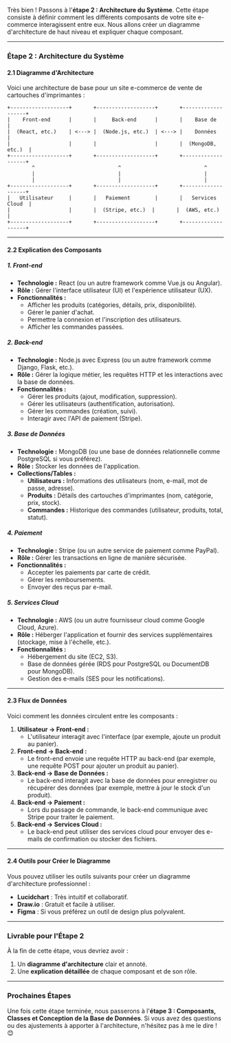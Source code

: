 Très bien ! Passons à l'**étape 2 : Architecture du Système**. Cette étape consiste à définir comment les différents composants de votre site e-commerce interagissent entre eux. Nous allons créer un diagramme d'architecture de haut niveau et expliquer chaque composant.

---

### **Étape 2 : Architecture du Système**

#### **2.1 Diagramme d'Architecture**
Voici une architecture de base pour un site e-commerce de vente de cartouches d'imprimantes :

```
+-------------------+       +-------------------+       +-------------------+
|    Front-end      |       |     Back-end      |       |    Base de        |
|  (React, etc.)    | <---> |  (Node.js, etc.)  | <---> |    Données        |
|                   |       |                   |       |  (MongoDB, etc.)  |
+-------------------+       +-------------------+       +-------------------+
        ^                           ^                           ^
        |                           |                           |
        |                           |                           |
+-------------------+       +-------------------+       +-------------------+
|   Utilisateur     |       |   Paiement        |       |   Services Cloud  |
|                   |       |  (Stripe, etc.)  |       |  (AWS, etc.)      |
+-------------------+       +-------------------+       +-------------------+
```

---

#### **2.2 Explication des Composants**

##### **1. Front-end**
- **Technologie :** React (ou un autre framework comme Vue.js ou Angular).
- **Rôle :** Gérer l'interface utilisateur (UI) et l'expérience utilisateur (UX).
- **Fonctionnalités :**
  - Afficher les produits (catégories, détails, prix, disponibilité).
  - Gérer le panier d'achat.
  - Permettre la connexion et l'inscription des utilisateurs.
  - Afficher les commandes passées.

##### **2. Back-end**
- **Technologie :** Node.js avec Express (ou un autre framework comme Django, Flask, etc.).
- **Rôle :** Gérer la logique métier, les requêtes HTTP et les interactions avec la base de données.
- **Fonctionnalités :**
  - Gérer les produits (ajout, modification, suppression).
  - Gérer les utilisateurs (authentification, autorisation).
  - Gérer les commandes (création, suivi).
  - Interagir avec l'API de paiement (Stripe).

##### **3. Base de Données**
- **Technologie :** MongoDB (ou une base de données relationnelle comme PostgreSQL si vous préférez).
- **Rôle :** Stocker les données de l'application.
- **Collections/Tables :**
  - **Utilisateurs :** Informations des utilisateurs (nom, e-mail, mot de passe, adresse).
  - **Produits :** Détails des cartouches d'imprimantes (nom, catégorie, prix, stock).
  - **Commandes :** Historique des commandes (utilisateur, produits, total, statut).

##### **4. Paiement**
- **Technologie :** Stripe (ou un autre service de paiement comme PayPal).
- **Rôle :** Gérer les transactions en ligne de manière sécurisée.
- **Fonctionnalités :**
  - Accepter les paiements par carte de crédit.
  - Gérer les remboursements.
  - Envoyer des reçus par e-mail.

##### **5. Services Cloud**
- **Technologie :** AWS (ou un autre fournisseur cloud comme Google Cloud, Azure).
- **Rôle :** Héberger l'application et fournir des services supplémentaires (stockage, mise à l'échelle, etc.).
- **Fonctionnalités :**
  - Hébergement du site (EC2, S3).
  - Base de données gérée (RDS pour PostgreSQL ou DocumentDB pour MongoDB).
  - Gestion des e-mails (SES pour les notifications).

---

#### **2.3 Flux de Données**
Voici comment les données circulent entre les composants :

1. **Utilisateur -> Front-end :**
   - L'utilisateur interagit avec l'interface (par exemple, ajoute un produit au panier).
2. **Front-end -> Back-end :**
   - Le front-end envoie une requête HTTP au back-end (par exemple, une requête POST pour ajouter un produit au panier).
3. **Back-end -> Base de Données :**
   - Le back-end interagit avec la base de données pour enregistrer ou récupérer des données (par exemple, mettre à jour le stock d'un produit).
4. **Back-end -> Paiement :**
   - Lors du passage de commande, le back-end communique avec Stripe pour traiter le paiement.
5. **Back-end -> Services Cloud :**
   - Le back-end peut utiliser des services cloud pour envoyer des e-mails de confirmation ou stocker des fichiers.

---

#### **2.4 Outils pour Créer le Diagramme**
Vous pouvez utiliser les outils suivants pour créer un diagramme d'architecture professionnel :
- **Lucidchart** : Très intuitif et collaboratif.
- **Draw.io** : Gratuit et facile à utiliser.
- **Figma** : Si vous préférez un outil de design plus polyvalent.

---

### **Livrable pour l'Étape 2**
À la fin de cette étape, vous devriez avoir :
1. Un **diagramme d'architecture** clair et annoté.
2. Une **explication détaillée** de chaque composant et de son rôle.

---

### **Prochaines Étapes**
Une fois cette étape terminée, nous passerons à l'**étape 3 : Composants, Classes et Conception de la Base de Données**. Si vous avez des questions ou des ajustements à apporter à l'architecture, n'hésitez pas à me le dire ! 😊